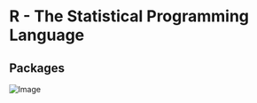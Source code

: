 # R - The Statistical Programming Language

## Packages
![Image](https://miro.medium.com/max/1400/1*Jh-R8Yqr7g9knYVYVmd7qQ.png)
